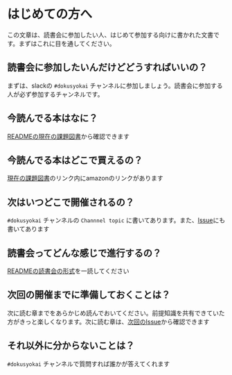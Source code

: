 # はじめての方へ

この文章は、読書会に参加したい人、はじめて参加する向けに書かれた文書です。まずはこれに目を通してください。

## 読書会に参加したいんだけどどうすればいいの？

まずは、slackの `#dokusyokai` チャンネルに参加しましょう。読書会に参加する人が必ず参加するチャンネルです。

## 今読んでる本はなに？

[READMEの現在の課題図書](https://github.com/yudai-ez/dokusyokai#現在の課題図書)から確認できます

## 今読んでる本はどこで買えるの？

[現在の課題図書](https://github.com/yudai-ez/dokusyokai#現在の課題図書)のリンク内にamazonのリンクがあります

## 次はいつどこで開催されるの？

`#dokusyokai` チャンネルの `Channnel topic` に書いてあります。また、[Issue](https://github.com/yudai-ez/dokusyokai/issues)にも書いてあります

## 読書会ってどんな感じで進行するの？

[READMEの読書会の形式](https://github.com/yudai-ez/dokusyokai#読書会の形式)を一読してください

## 次回の開催までに準備しておくことは？

次に読む章までをあらかじめ読んでおいてください。前提知識を共有できていた方がきっと楽しくなります。次に読む章は、[次回のIssue](https://github.com/yudai-ez/dokusyokai/issues)から確認できます

## それ以外に分からないことは？

`#dokusyokai` チャンネルで質問すれば誰かが答えてくれます
